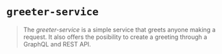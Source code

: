 # `greeter-service`

> The *greeter-service* is a simple service that greets anyone making a request. It also offers the posibility to create a greeting through a GraphQL and REST API.